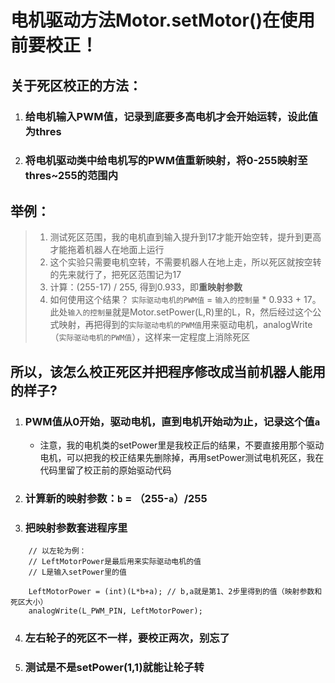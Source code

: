 # **电机驱动方法Motor.setMotor()在使用前要校正！**

## 关于死区校正的方法：
1. ###  给电机输入PWM值，记录到底要多高电机才会开始运转，设此值为thres
1. ### 将电机驱动类中给电机写的PWM值重新映射，将0-255映射至thres~255的范围内

## 举例：
>1. 测试死区范围，我的电机直到输入提升到17才能开始空转，提升到更高才能拖着机器人在地面上运行
>1. 这个实验只需要电机空转，不需要机器人在地上走，所以死区就按空转的先来就行了，把死区范围记为17
>1. 计算：(255-17) / 255, 得到0.933，即**重映射参数**
>1. 如何使用这个结果？ `实际驱动电机的PWM值` = `输入的控制量` * 0.933 + 17。 此处`输入的控制量`就是Motor.setPower(L,R)里的L，R，然后经过这个公式映射，再把得到的`实际驱动电机的PWM值`用来驱动电机，analogWrite（`实际驱动电机的PWM值`），这样来一定程度上消除死区
## 所以，该怎么校正死区并把程序修改成当前机器人能用的样子?

1. ### PWM值从0开始，驱动电机，直到电机开始动为止，记录这个值`a`
   - 注意，我的电机类的setPower里是我校正后的结果，不要直接用那个驱动电机，可以把我的校正结果先删除掉，再用setPower测试电机死区，我在代码里留了校正前的原始驱动代码
2. ### 计算新的映射参数：`b` = （255-`a`）/255
3. ### 把映射参数套进程序里
```
    // 以左轮为例：
    // LeftMotorPower是最后用来实际驱动电机的值
    // L是输入setPower里的值

    LeftMotorPower = (int)(L*b+a); // b,a就是第1、2步里得到的值（映射参数和死区大小）
    analogWrite(L_PWM_PIN, LeftMotorPower); 
```
4. ### 左右轮子的死区不一样，要校正两次，别忘了
5. ### 测试是不是setPower(1,1)就能让轮子转

